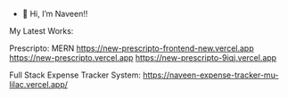 - 🐼 Hi, I’m Naveen!!

My Latest Works:

Prescripto: MERN
https://new-prescripto-frontend-new.vercel.app
https://new-prescripto.vercel.app
https://new-prescripto-9iqj.vercel.app


Full Stack Expense Tracker System:
https://naveen-expense-tracker-mu-lilac.vercel.app/
